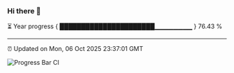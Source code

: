 ### Hi there 👋

⏳ Year progress { ██████████████████████▁▁▁▁▁▁▁▁ } 76.43 %

---

⏰ Updated on Mon, 06 Oct 2025 23:37:01 GMT

![Progress Bar CI](https://github.com/IshwaranRudhara/GIT-ACTION/workflows/Progress%20Bar%20CI/badge.svg)
